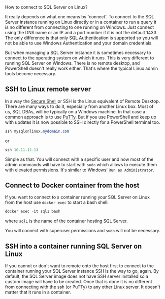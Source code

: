 How to connect to SQL Server on Linux? 

It really depends on what one means by 'connect'. To connect to the SQL Server instance running on Linux directly or in a container to run a query it is no different from connecting to one running on Windows. Just connect using the DNS name or an IP and a port number if it is not the default 1433. The only difference is that only SQL Authentication is supported so you will not be able to use Windows Authentication and your domain credentials. 

But when managing a SQL Server instance it is sometimes necessary to connect to the operating system on which it runs. This is very different to running SQL Server on Windows. There is no remote desktop, and PowerShell doesn't really work either. That's where the typical Linux admin tools become necessary. 

## SSH to Linux remote server

In a way the [Secure Shell](https://en.wikipedia.org/wiki/Secure_Shell) or SSH is the Linux equivalent of Remote Desktop. There are many ways to do it, especially from another Linux box. Most of us, SQL DBAs, will be typically on a Windows machine. In that case a common approach is to use [PuTTy](https://www.putty.org/). But if you use PowerShell and keep up with updates it is now possible to SSH directly for a PowerShell terminal too. 

```PowerShell
ssh mysqlonlinux.mydomain.com
```
or 
```PowerShell
ssh 10.11.12.13
```

Simple as that. You will connect with a specific user and now most of the admin commands will have to start with `sudo` which allows to execute them with elevated permissions. It's similar to Windows' `Run as Administrator`. 

## Connect to Docker container from the host

If you want to connect to a container running your SQL Server on Linux from the host use `docker exec` to start a bash shell. 

```PowerShell
docker exec -it sql1 bash
```
where `sql1` is the name of the container hosting SQL Server. 

You will connect with superuser permissions and `sudo` will not be necessary. 

## SSH into a container running SQL Server on Linux

If you cannot or don't want to remote onto the host first to connect to the container running your SQL Server instance SSH is the way to go, again. By default, the SQL Server image does not have SSH server installed so a custom image will have to be created. Once that is done it is no different from connecting with the ssh (or PuTTy) to any other Linux server. It doesn't matter that it runs in a container.  